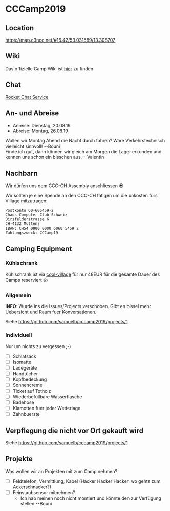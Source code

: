 # CCCamp2019

## Location

https://map.c3noc.net/#16.42/53.031589/13.308707

## Wiki

Das offizielle Camp Wiki ist [hier](https://events.ccc.de/camp/2019/wiki/Main_Page) zu finden

## Chat

[Rocket Chat Service](https://rocket.events.ccc.de/)

## An- und Abreise

- Anreise: Dienstag, 20.08.19
- Abreise: Montag, 26.08.19

Wollen wir Montag Abend die Nacht durch fahren? Wäre Verkehrstechnisch vielleicht sinnvoll! --Bouni  
Finde ich gut, dann können wir gleich am Morgen die Lager erkunden und kennen uns schon ein bisschen aus. --Valentin  

## Nachbarn

Wir dürfen uns dem CCC-CH Assembly anschliessen :sunglasses:

Wir sollten je eine Spende an den CCC-CH tätigen um die unkosten fürs Village mitzutragen:
```
Postkonto 60-605459-2
Chaos Computer Club Schweiz
Birsfelderstrasse 6
CH-4132 Muttenz
IBAN: CH54 0900 0000 6060 5459 2
Zahlungszweck: CCCamp19
```

## Camping Equipment

### Kühlschrank

Kühlschrank ist via [cool-village](https://events.ccc.de/camp/2019/wiki/Village:Cool-village) für nur 48EUR für die gesamte Dauer des Camps reserviert :thumbsup:

### Allgemein

**INFO**: Wurde ins die Issues/Projects verschoben. Gibt en bissel mehr Uebersicht und Raum fuer Konversationen.

Siehe https://github.com/samuelb/cccamp2019/projects/1

### Individuell

Nur um nichts zu vergessen ;-)

- [ ] Schlafsack
- [ ] Isomatte
- [ ] Ladegeräte
- [ ] Handtücher
- [ ] Kopfbedeckung
- [ ] Sonnencreme
- [ ] Ticket auf Totholz
- [ ] Wiederbefüllbare Wasserflasche
- [ ] Badehose
- [ ] Klamotten fuer jeder Wetterlage
- [ ] Zahnbuerste

## Verpflegung die nicht vor Ort gekauft wird

Siehe https://github.com/samuelb/cccamp2019/projects/1

## Projekte

Was wollen wir an Projekten mit zum Camp nehmen?

- [ ] Feldtelefon, Vermittlung, Kabel (Hacker Hacker Hacker, wo gehts zum Ackerschnacker?)
- [ ] Feinstaubsensor mitnehmen?
    - Ich hab meinen noch nicht montiert und könnte den zur Verfügung stellen --Bouni
